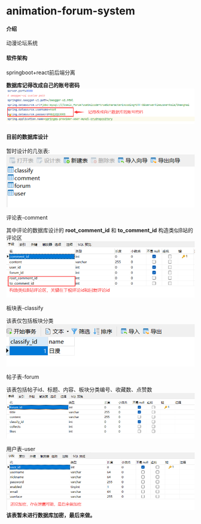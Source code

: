 # animation-forum-system

#### 介绍
动漫论坛系统

#### 软件架构
springboot+react前后端分离

 **数据库记得改成自己的账号密码** 
![输入图片说明](sql_design/MySQL_resource.png)

#### 目前的数据库设计
暂时设计的几张表:
![输入图片说明](sql_design/1.png)

评论表-comment

其中评论的数据库设计的 **root_comment_id** 和 **to_comment_id** 构造类似B站的评论区
![输入图片说明](sql_design/comment.png)

板块表-classify

该表仅包括板块分类
![输入图片说明](sql_design/classify.png)

帖子表-forum

该表包括帖子id、标题、内容、板块分类编号、收藏数、点赞数
![输入图片说明](sql_design/forum.png)

用户表-user
![输入图片说明](sql_design/user.png)
**该表暂未进行数据库加密，最后来做。** 
